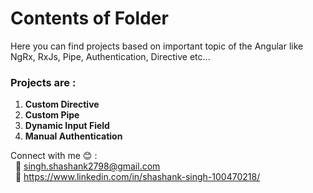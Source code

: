# Contents of Folder #
Here you can find projects based on important topic of the Angular like NgRx, RxJs, Pipe, Authentication, Directive etc...

### Projects are : ###

1.  __Custom Directive__
2.  __Custom Pipe__
3.  __Dynamic Input Field__ 
4.  __Manual Authentication__

Connect with me :blush: : </br>
&nbsp; :email: singh.shashank2798@gmail.com </br>
&nbsp; :raising_hand: https://www.linkedin.com/in/shashank-singh-100470218/

              
